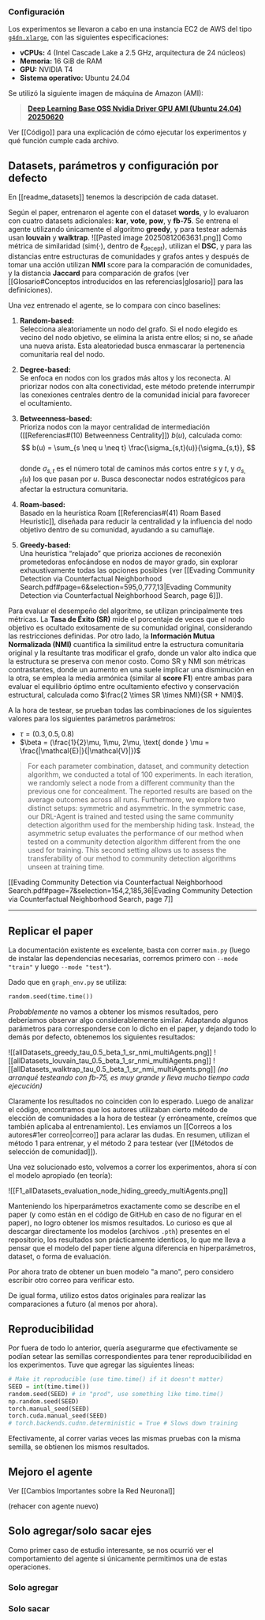 ### Configuración

Los experimentos se llevaron a cabo en una instancia EC2 de AWS del tipo [`g4dn.xlarge`](https://aws.amazon.com/ec2/instance-types/g4/), con las siguientes especificaciones:

- **vCPUs:** 4 (Intel Cascade Lake a 2.5 GHz, arquitectura de 24 núcleos)
- **Memoria:** 16 GiB de RAM
- **GPU:** NVIDIA T4
- **Sistema operativo:** Ubuntu 24.04

Se utilizó la siguiente imagen de máquina de Amazon (AMI):

> [**Deep Learning Base OSS Nvidia Driver GPU AMI (Ubuntu 24.04) 20250620**](https://docs.aws.amazon.com/dlami/latest/devguide/aws-deep-learning-base-gpu-ami-ubuntu-24-04.html)

Ver [[Código]] para una explicación de cómo ejecutar los experimentos y qué función cumple cada archivo.
## Datasets, parámetros y configuración por defecto
En [[readme_datasets]] tenemos la descripción de cada dataset.

Según el paper, entrenaron el agente con el dataset **words**, y lo evaluaron con cuatro datasets adicionales: **kar**, **vote**, **pow**, y **fb-75**.
Se entrena el agente utilizando únicamente el algoritmo **greedy**, y para testear además usan **louvain** y **walktrap**.
![[Pasted image 20250812063631.png]]
Como métrica de similaridad ($\text{sim}(\cdot)$, dentro de $\ell_\text{decept}$), utilizan el **DSC**, y para las distancias entre estructuras de comunidades y grafos antes y después de tomar una acción utilizan **NMI** score para la comparación de comunidades, y la distancia **Jaccard** para comparación de grafos (ver [[Glosario#Conceptos introducidos en las referencias|glosario]] para las definiciones).

Una vez entrenado el agente, se lo compara con cinco baselines:
1. **Random-based:**  
   Selecciona aleatoriamente un nodo del grafo. Si el nodo elegido es vecino del nodo objetivo, se elimina la arista entre ellos; si no, se añade una nueva arista. Esta aleatoriedad busca enmascarar la pertenencia comunitaria real del nodo.
2. **Degree-based:**  
   Se enfoca en nodos con los grados más altos y los reconecta. Al priorizar nodos con alta conectividad, este método pretende interrumpir las conexiones centrales dentro de la comunidad inicial para favorecer el ocultamiento.
3. **Betweenness-based:**  
   Prioriza nodos con la mayor centralidad de intermediación ([[Referencias#(10) Betweenness Centrality]]) $b(u)$, calculada como:  
  $$
  b(u) = \sum_{s \neq u \neq t} \frac{\sigma_{s,t}(u)}{\sigma_{s,t}},
  $$  
   donde $\sigma_{s,t}$ es el número total de caminos más cortos entre $s$ y $t$, y $\sigma_{s,t}(u)$ los que pasan por $u$. Busca desconectar nodos estratégicos para afectar la estructura comunitaria.

4. **Roam-based:**  
   Basado en la heurística Roam [[Referencias#(41) Roam Based Heuristic]], diseñada para reducir la centralidad y la influencia del nodo objetivo dentro de su comunidad, ayudando a su camuflaje.

5. **Greedy-based:**  
   Una heurística “relajado” que prioriza acciones de reconexión prometedoras enfocándose en nodos de mayor grado, sin explorar exhaustivamente todas las opciones posibles (ver [[Evading Community Detection via Counterfactual Neighborhood Search.pdf#page=6&selection=595,0,777,13|Evading Community Detection via Counterfactual Neighborhood Search, page 6]]).

Para evaluar el desempeño del algoritmo, se utilizan principalmente tres métricas. La **Tasa de Éxito (SR)** mide el porcentaje de veces que el nodo objetivo es ocultado exitosamente de su comunidad original, considerando las restricciones definidas. Por otro lado, la **Información Mutua Normalizada (NMI)** cuantifica la similitud entre la estructura comunitaria original y la resultante tras modificar el grafo, donde un valor alto indica que la estructura se preserva con menor costo. 
Como SR y NMI son métricas contrastantes, donde un aumento en una suele implicar una disminución en la otra, se emplea la media armónica (similar al **score F1**) entre ambas para evaluar el equilibrio óptimo entre ocultamiento efectivo y conservación estructural, calculada como $\frac{2 \times SR \times NMI}{SR + NMI}$.

A la hora de testear, se prueban todas las combinaciones de los siguientes valores para los siguientes parámetros parámetros:
- $\tau = (0.3, 0.5, 0.8)$
- $\beta = (\frac{1}{2}\mu, 1\mu, 2\mu, \text{ donde } \mu = \frac{|\mathcal{E}|}{|\mathcal{V}|})$ 

> For each parameter combination, dataset, and community detection algorithm, we conducted a total of 100 experiments. In each iteration, we randomly select a node from a different community than the previous one for concealment. The reported results are based on the average outcomes across all runs. Furthermore, we explore two distinct setups: symmetric and asymmetric. In the symmetric case, our DRL-Agent is trained and tested using the same community detection algorithm used for the membership hiding task. Instead, the asymmetric setup evaluates the performance of our method when tested on a community detection algorithm different from the one used for training. This second setting allows us to assess the transferability of our method to community detection algorithms unseen at training time. 

[[Evading Community Detection via Counterfactual Neighborhood Search.pdf#page=7&selection=154,2,185,36|Evading Community Detection via Counterfactual Neighborhood Search, page 7]]

--- 
## Replicar el paper
La documentación existente es excelente, basta con correr `main.py` (luego de instalar las dependencias necesarias, corremos primero con `--mode "train"` y luego `--mode "test"`).

Dado que en `graph_env.py` se utiliza:
```python
random.seed(time.time())
```
*Probablemente* no vamos a obtener los mismos resultados, pero deberíamos observar algo considerablemente similar. Adaptando algunos parámetros para corresponderse con lo dicho en el paper, y dejando todo lo demás por defecto, obtenemos los siguientes resultados:

![[allDatasets_greedy_tau_0.5_beta_1_sr_nmi_multiAgents.png]]
![[allDatasets_louvain_tau_0.5_beta_1_sr_nmi_multiAgents.png]]
![[allDatasets_walktrap_tau_0.5_beta_1_sr_nmi_multiAgents.png]]
*(no arranqué testeando con fb-75, es muy grande y lleva mucho tiempo cada ejecución)*

Claramente los resultados no coinciden con lo esperado. Luego de analizar el código, encontramos que los autores utilizaban cierto método de elección de comunidades a la hora de testear (y erróneamente, creímos que también aplicaba al entrenamiento). Les enviamos un [[Correos a los autores#1er correo|correo]] para aclarar las dudas. En resumen, utilizan el método 1 para entrenar, y el método 2 para testear (ver [[Métodos de selección de comunidad]]).

Una vez solucionado esto, volvemos a correr los experimentos, ahora sí con el modelo apropiado (en teoría):

![[F1_allDatasets_evaluation_node_hiding_greedy_multiAgents.png]]

Manteniendo los hiperparámetros exactamente como se describe en el paper (y como están en el código de GitHub en caso de no figurar en el paper), no logro obtener los mismos resultados. Lo curioso es que al descargar directamente los modelos (archivos `.pth`) presentes en el repositorio, los resultados son prácticamente identicos, lo que me lleva a pensar que el modelo del paper tiene alguna diferencia en hiperparámetros, dataset, o forma de evaluación.

Por ahora trato de obtener un buen modelo "a mano", pero considero escribir otro correo para verificar esto.

De igual forma, utilizo estos datos originales para realizar las comparaciones a futuro (al menos por ahora).
## Reproducibilidad
Por fuera de todo lo anterior, quería asegurarme que efectivamente se podían setear las semillas correspondientes para tener reproducibilidad en los experimentos. Tuve que agregar las siguientes líneas:
```python
# Make it reproducible (use time.time() if it doesn't matter)
SEED = int(time.time())
random.seed(SEED) # in "prod", use something like time.time()
np.random.seed(SEED)
torch.manual_seed(SEED)
torch.cuda.manual_seed(SEED)
# torch.backends.cudnn.deterministic = True # Slows down training
```

Efectivamente, al correr varias veces las mismas pruebas con la misma semilla, se obtienen los mismos resultados.

## Mejoro el agente
Ver [[Cambios Importantes sobre la Red Neuronal]]


(rehacer con agente nuevo)
## Solo agregar/solo sacar ejes
Como primer caso de estudio interesante, se nos ocurrió ver el comportamiento del agente si únicamente permitimos una de estas operaciones.
### Solo agregar

### Solo sacar